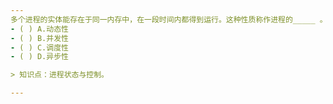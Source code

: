 ```yaml
---
多个进程的实体能存在于同一内存中，在一段时间内都得到运行。这种性质称作进程的_____ 。
- ( ) A.动态性 
- ( ) B.并发性 
- ( ) C.调度性 
- ( ) D.异步性

> 知识点：进程状态与控制。

---
```


